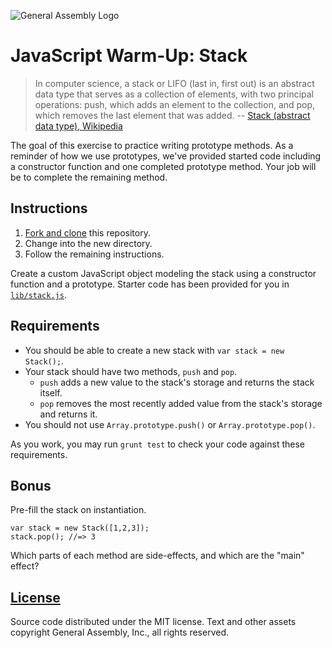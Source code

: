![General Assembly Logo](https://camo.githubusercontent.com/1a91b05b8f4d44b5bbfb83abac2b0996d8e26c92/687474703a2f2f692e696d6775722e636f6d2f6b6538555354712e706e67)

JavaScript Warm-Up: Stack
=========================

> In computer science, a stack or LIFO (last in, first out) is an abstract data type that serves as a collection of elements, with two principal operations: push, which adds an element to the collection, and pop, which removes the last element that was added. -- [Stack (abstract data type), Wikipedia](https://en.wikipedia.org/wiki/Stack_\(abstract_data_type\))

The goal of this exercise to practice writing prototype methods. As a reminder of how we use prototypes, we've provided started code including a constructor function and one completed prototype method. Your job will be to complete the remaining method.

Instructions
------------

1. [Fork and clone](https://github.com/ga-wdi-boston/meta/wiki/ForkAndClone) this repository.
1. Change into the new directory.
1. Follow the remaining instructions.

Create a custom JavaScript object modeling the stack using a constructor function and a prototype. Starter code has been provided for you in [`lib/stack.js`](lib/stack.js).

Requirements
------------

* You should be able to create a new stack with `var stack = new Stack();`.
* Your stack should have two methods, `push` and `pop`.
    * `push` adds a new value to the stack's storage and returns the stack itself.
    * `pop` removes the most recently added value from the stack's storage and returns it.
* You should not use `Array.prototype.push()` or `Array.prototype.pop()`.

As you work, you may run `grunt test` to check your code against these requirements.

Bonus
-----

Pre-fill the stack on instantiation.

```
var stack = new Stack([1,2,3]);
stack.pop(); //=> 3
```

Which parts of each method are side-effects, and which are the "main" effect?

[License](LICENSE)
------------------

Source code distributed under the MIT license. Text and other assets copyright
General Assembly, Inc., all rights reserved.

